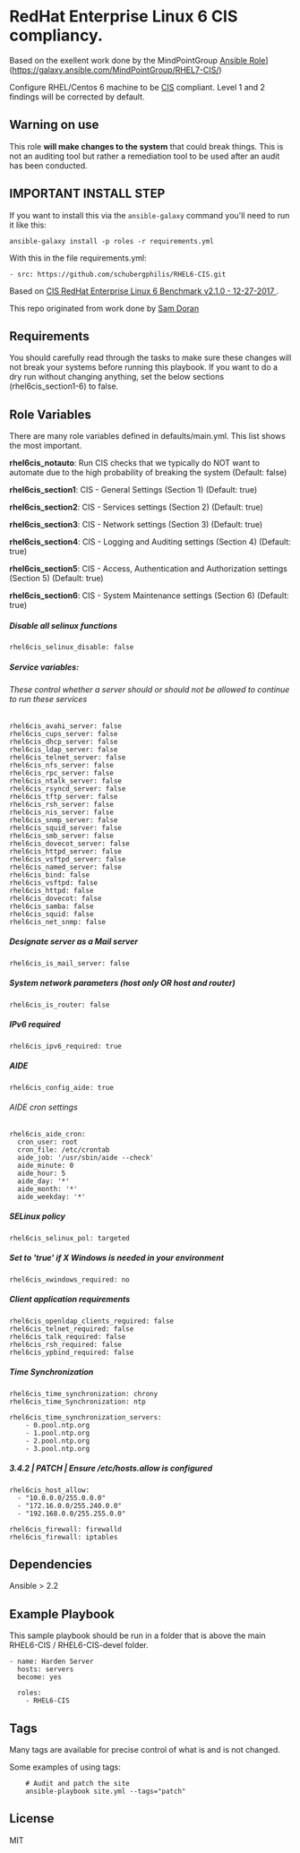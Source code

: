 RedHat Enterprise Linux 6 CIS compliancy.
================
Based on the exellent work done by the MindPointGroup [Ansible Role](https://img.shields.io/ansible/role/16089.svg)](https://galaxy.ansible.com/MindPointGroup/RHEL7-CIS/)

Configure RHEL/Centos 6 machine to be [CIS](https://www.cisecurity.org/cis-benchmarks/) compliant. Level 1 and 2 findings will be corrected by default.

## Warning on use

This role **will make changes to the system** that could break things. This is not an auditing tool but rather a remediation tool to be used after an audit has been conducted.

## IMPORTANT INSTALL STEP

If you want to install this via the `ansible-galaxy` command you'll need to run it like this:

`ansible-galaxy install -p roles -r requirements.yml`

With this in the file requirements.yml:

```
- src: https://github.com/schubergphilis/RHEL6-CIS.git
```

Based on [CIS RedHat Enterprise Linux 6 Benchmark v2.1.0 - 12-27-2017 ](https://community.cisecurity.org/collab/public/index.php).

This repo originated from work done by [Sam Doran](https://github.com/samdoran/ansible-role-stig)

Requirements
------------

You should carefully read through the tasks to make sure these changes will not break your systems before running this playbook.
If you want to do a dry run without changing anything, set the below sections (rhel6cis_section1-6) to false. 

Role Variables
--------------
There are many role variables defined in defaults/main.yml. This list shows the most important.

**rhel6cis_notauto**: Run CIS checks that we typically do NOT want to automate due to the high probability of breaking the system (Default: false)

**rhel6cis_section1**: CIS - General Settings (Section 1) (Default: true)

**rhel6cis_section2**: CIS - Services settings (Section 2) (Default: true)

**rhel6cis_section3**: CIS - Network settings (Section 3) (Default: true)

**rhel6cis_section4**: CIS - Logging and Auditing settings (Section 4) (Default: true)

**rhel6cis_section5**: CIS - Access, Authentication and Authorization settings (Section 5) (Default: true)

**rhel6cis_section6**: CIS - System Maintenance settings (Section 6) (Default: true)  

##### Disable all selinux functions
`rhel6cis_selinux_disable: false`

##### Service variables:
###### These control whether a server should or should not be allowed to continue to run these services

```
rhel6cis_avahi_server: false  
rhel6cis_cups_server: false  
rhel6cis_dhcp_server: false  
rhel6cis_ldap_server: false  
rhel6cis_telnet_server: false  
rhel6cis_nfs_server: false  
rhel6cis_rpc_server: false  
rhel6cis_ntalk_server: false  
rhel6cis_rsyncd_server: false  
rhel6cis_tftp_server: false  
rhel6cis_rsh_server: false  
rhel6cis_nis_server: false  
rhel6cis_snmp_server: false  
rhel6cis_squid_server: false  
rhel6cis_smb_server: false  
rhel6cis_dovecot_server: false  
rhel6cis_httpd_server: false  
rhel6cis_vsftpd_server: false  
rhel6cis_named_server: false  
rhel6cis_bind: false  
rhel6cis_vsftpd: false  
rhel6cis_httpd: false  
rhel6cis_dovecot: false  
rhel6cis_samba: false  
rhel6cis_squid: false  
rhel6cis_net_snmp: false  
```  

##### Designate server as a Mail server
`rhel6cis_is_mail_server: false`


##### System network parameters (host only OR host and router)
`rhel6cis_is_router: false`  


##### IPv6 required
`rhel6cis_ipv6_required: true`  


##### AIDE
`rhel6cis_config_aide: true`

###### AIDE cron settings
```
rhel6cis_aide_cron:
  cron_user: root
  cron_file: /etc/crontab
  aide_job: '/usr/sbin/aide --check'
  aide_minute: 0
  aide_hour: 5
  aide_day: '*'
  aide_month: '*'
  aide_weekday: '*'  
```

##### SELinux policy
`rhel6cis_selinux_pol: targeted` 


##### Set to 'true' if X Windows is needed in your environment
`rhel6cis_xwindows_required: no` 


##### Client application requirements
```
rhel6cis_openldap_clients_required: false 
rhel6cis_telnet_required: false 
rhel6cis_talk_required: false  
rhel6cis_rsh_required: false 
rhel6cis_ypbind_required: false 
```

##### Time Synchronization
```
rhel6cis_time_synchronization: chrony
rhel6cis_time_Synchronization: ntp

rhel6cis_time_synchronization_servers:
    - 0.pool.ntp.org
    - 1.pool.ntp.org
    - 2.pool.ntp.org
    - 3.pool.ntp.org  
```  
  
##### 3.4.2 | PATCH | Ensure /etc/hosts.allow is configured
```
rhel6cis_host_allow:
  - "10.0.0.0/255.0.0.0"  
  - "172.16.0.0/255.240.0.0"  
  - "192.168.0.0/255.255.0.0"    
```  

```
rhel6cis_firewall: firewalld
rhel6cis_firewall: iptables
``` 
  

Dependencies
------------

Ansible > 2.2

Example Playbook
-------------------------

This sample playbook should be run in a folder that is above the main RHEL6-CIS / RHEL6-CIS-devel folder.

```
- name: Harden Server
  hosts: servers
  become: yes

  roles:
    - RHEL6-CIS
```

Tags
----
Many tags are available for precise control of what is and is not changed.

Some examples of using tags:

```
    # Audit and patch the site
    ansible-playbook site.yml --tags="patch"
```

License
-------

MIT
